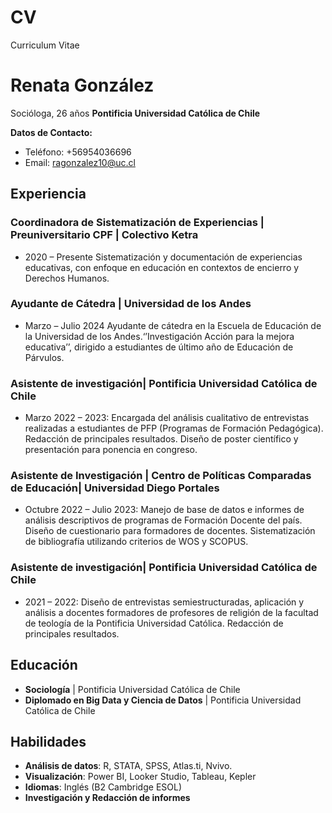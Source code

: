 # CV
Curriculum Vitae
# Renata González
Socióloga, 26 años
**Pontificia Universidad Católica de Chile**

**Datos de Contacto:**
- Teléfono: +56954036696
- Email: ragonzalez10@uc.cl

## Experiencia
### Coordinadora de Sistematización de Experiencias | Preuniversitario CPF | Colectivo Ketra
- 2020 – Presente
Sistematización y documentación de experiencias educativas, con enfoque en educación en contextos de encierro y Derechos Humanos.

### Ayudante de Cátedra | Universidad de los Andes
- Marzo – Julio 2024
Ayudante de cátedra en la Escuela de Educación de la Universidad de los Andes.‘’Investigación Acción para la mejora educativa’’, dirigido a estudiantes de último año de Educación de Párvulos.

### Asistente de investigación| Pontificia Universidad Católica de Chile
- Marzo 2022 – 2023: Encargada del análisis cualitativo de entrevistas realizadas a estudiantes de PFP (Programas de Formación Pedagógica).
Redacción de principales resultados.
Diseño de poster científico y presentación para ponencia en congreso.

### Asistente de Investigación | Centro de Políticas Comparadas de Educación| Universidad Diego Portales
- Octubre 2022 – Julio 2023: Manejo de base de datos e informes de análisis descriptivos de programas de Formación Docente del país.
Diseño de cuestionario para formadores de docentes.
Sistematización de bibliografía utilizando criterios de WOS y SCOPUS.

### Asistente de investigación| Pontificia Universidad Católica de Chile
- 2021 – 2022: Diseño de entrevistas semiestructuradas, aplicación y análisis a docentes formadores de profesores de religión de la facultad de teología de la Pontificia Universidad Católica.
Redacción de principales resultados.

## Educación
- **Sociología** | Pontificia Universidad Católica de Chile
- **Diplomado en Big Data y Ciencia de Datos** | Pontificia Universidad Católica de Chile

## Habilidades
- **Análisis de datos**: R, STATA, SPSS, Atlas.ti, Nvivo.
- **Visualización**: Power BI, Looker Studio, Tableau, Kepler
- **Idiomas**: Inglés (B2 Cambridge ESOL)
- **Investigación y Redacción de informes**
